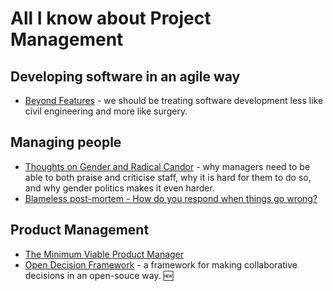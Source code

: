 # All I know about Project Management

## Developing software in an agile way
 * [Beyond Features](https://youtu.be/lz5HBtDl-1A) - we should be treating software development less like civil engineering and more like surgery.

## Managing people
 * [Thoughts on Gender and Radical Candor](http://firstround.com/review/thoughts-on-gender-and-radical-candor/) - why managers need to be able to both praise and criticise staff, why it is hard for them to do so, and why gender politics makes it even harder.
 * [Blameless post-mortem - How do you respond when things go wrong?](https://www.kennorton.com/newsletter/2016-04-20-bringing-the-donuts.html)

## Product Management
 * [The Minimum Viable Product Manager](https://medium.com/swlh/mvpm-minimum-viable-product-manager-e1aeb8dd421#.6uxzh2chf)
 * [Open Decision Framework](https://github.com/red-hat-people-team/open-decision-framework) - a framework for making collaborative decisions in an open-souce way. :new:
